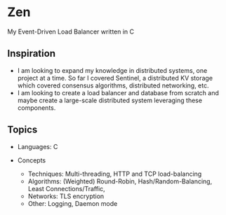 # Zen

My Event-Driven Load Balancer written in C

## Inspiration

- I am looking to expand my knowledge in distributed systems, one project at a time. So far I covered Sentinel, a distributed KV storage which covered consensus algorithms, distributed networking, etc.
- I am looking to create a load balancer and database from scratch and maybe create a large-scale distributed system leveraging these components.

## Topics

- Languages: C
- Concepts

  - Techniques: Multi-threading, HTTP and TCP load-balancing
  - Algorithms: (Weighted) Round-Robin, Hash/Random-Balancing, Least Connections/Traffic,
  - Networks: TLS encryption
  - Other: Logging, Daemon mode
